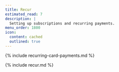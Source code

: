 ```yaml
---
title: Recur
estimated_read: 7
description: |
  Setting up subscriptions and recurring payments.
menu_order: 1800
icon:
  content: cached
  outlined: true
---
```


{% include recurring-card-payments.md %}

{% include recur.md %}
